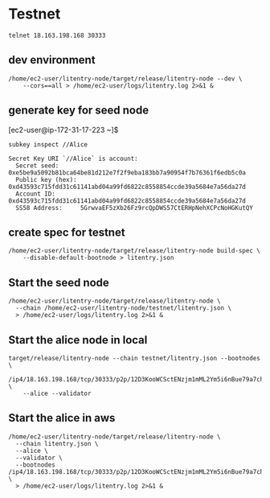 # Testnet

    telnet 18.163.198.168 30333

## dev environment

    /home/ec2-user/litentry-node/target/release/litentry-node --dev \
        --cors==all > /home/ec2-user/logs/litentry.log 2>&1 &

## generate key for seed node
[ec2-user@ip-172-31-17-223 ~]$

    subkey inspect //Alice

    Secret Key URI `//Alice` is account:
      Secret seed:      0xe5be9a5092b81bca64be81d212e7f2f9eba183bb7a90954f7b76361f6edb5c0a
      Public key (hex): 0xd43593c715fdd31c61141abd04a99fd6822c8558854ccde39a5684e7a56da27d
      Account ID:       0xd43593c715fdd31c61141abd04a99fd6822c8558854ccde39a5684e7a56da27d
      SS58 Address:     5GrwvaEF5zXb26Fz9rcQpDWS57CtERHpNehXCPcNoHGKutQY


## create spec for testnet
    /home/ec2-user/litentry-node/target/release/litentry-node build-spec \
        --disable-default-bootnode > litentry.json

## Start the seed node

    /home/ec2-user/litentry-node/target/release/litentry-node \
      --chain /home/ec2-user/litentry-node/testnet/litentry.json \
      > /home/ec2-user/logs/litentry.log 2>&1 &

## Start the alice node in local
    target/release/litentry-node --chain testnet/litentry.json --bootnodes \
        /ip4/18.163.198.168/tcp/30333/p2p/12D3KooWCSctENzjm1mML2Ym5i6nBue79a7ch3mYGPVMXxRHkSLZ \
        --alice --validator

## Start the alice in aws

    /home/ec2-user/litentry-node/target/release/litentry-node \
      --chain litentry.json \
      --alice \
      --validator \
      --bootnodes /ip4/18.163.198.168/tcp/30333/p2p/12D3KooWCSctENzjm1mML2Ym5i6nBue79a7ch3mYGPVMXxRHkSLZ \
      > /home/ec2-user/logs/litentry.log 2>&1 &
